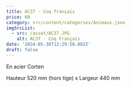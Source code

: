 ```yaml
---
title: AC37 - Coq français
price: 60
category: src/content/categories/Animaux.json
imgSrcList:
  - src: /asset/AC37.JPG
    alt: AC37 - Coq Français
date: '2024-05-30T12:29:50.882Z'
draft: false
---
```



En acier Corten

Hauteur 520 mm (hors tige) x Largeur 440 mm
